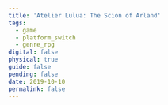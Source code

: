 ```yaml
---
title: 'Atelier Lulua: The Scion of Arland'
tags:
  - game
  - platform_switch
  - genre_rpg
digital: false
physical: true
guide: false
pending: false
date: 2019-10-10
permalink: false
---
```

